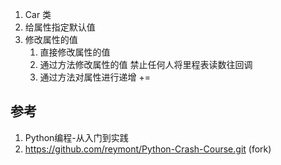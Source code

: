 
1. Car 类
2. 给属性指定默认值
3. 修改属性的值
    1. 直接修改属性的值
    2. 通过方法修改属性的值
        禁止任何人将里程表读数往回调
    3. 通过方法对属性进行递增
        +=





## 参考

1. Python编程-从入门到实践
2. https://github.com/reymont/Python-Crash-Course.git (fork)